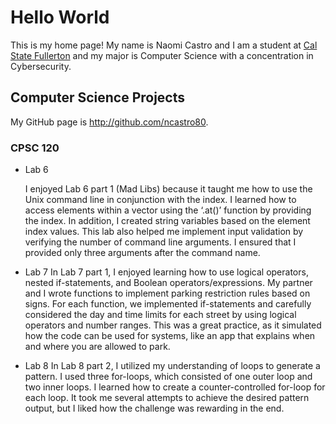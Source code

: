 # Hello World

This is my home page! My name is Naomi Castro and I am a student at [Cal State Fullerton](http://www.fullerton.edu/) and my major is Computer Science with a concentration in Cybersecurity.

## Computer Science Projects

My GitHub page is http://github.com/ncastro80.

### CPSC 120

* Lab 6

    I enjoyed Lab 6 part 1 (Mad Libs) because it taught me how to use the Unix command line
    in conjunction with the index. I learned how to access elements within a vector using the 
    ‘.at()’ function by providing the index. In addition, I created string variables based on 
    the element index values. This lab also helped me implement input validation by verifying 
    the number of command line arguments. I ensured that I provided only three arguments after the command name. 

* Lab 7
    In Lab 7 part 1, I enjoyed learning how to use logical operators, nested if-statements, 
    and Boolean operators/expressions. My partner and I wrote functions to implement parking 
    restriction rules based on signs. For each function, we implemented if-statements and 
    carefully considered the day and time limits for each street by using logical operators 
    and number ranges. This was a great practice, as it simulated how the code can be used for systems, 
    like an app that explains when and where you are allowed to park.

* Lab 8 
    In Lab 8 part 2, I utilized my understanding of loops to generate a pattern. 
    I used three for-loops, which consisted of one outer loop and two inner loops. 
    I learned how to create a counter-controlled for-loop for each loop. 
    It took me several attempts to achieve the desired pattern output, 
    but I liked how the challenge was rewarding in the end.